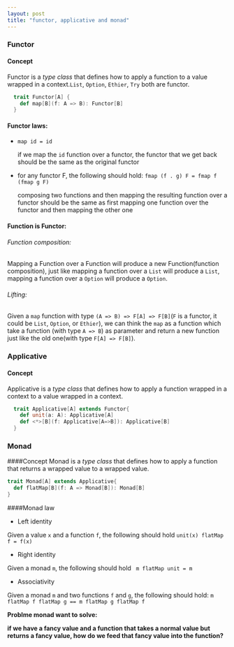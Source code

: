 ```yaml
---
layout: post
title: "functor, applicative and monad"
---
```


### Functor

#### Concept
Functor is a _type class_ that defines how to apply a function to a value wrapped in a context.`List`, `Option`, `Ethier`, `Try` both are functor.

```scala
  trait Functor[A] {
    def map[B](f: A => B): Functor[B]
  }
```

#### Functor laws:

- `map id = id`

   if we map the `id` function over a functor, the functor that we get back should be the same as the original functor
- for any functor F, the following should hold: `fmap (f . g) F = fmap f (fmap g F)`

  composing two functions and then mapping the resulting function over a functor should be the same as first mapping one function over the functor and then mapping the other one

#### Function is Functor:
###### Function composition:
Mapping a Function over a Function will produce a new Function(function composition), just like mapping a function over a `List` will produce a `List`, mapping a function over a `Option` will produce a `Option`.

###### Lifting:
Given a `map` function with type `(A => B) => F[A] => F[B]`(`F` is a functor, it could be `List`, `Option`, or `Ethier`), we can think the `map` as a function which take a function (with type `A => B`) as parameter and return a new function just like the old one(with type `F[A] => F[B]`).

### Applicative

#### Concept
Applicative is a _type class_ that defines how to apply a function wrapped in a context to a value wrapped in a context.
```scala
  trait Applicative[A] extends Functor{
    def unit(a: A): Applicative[A]
    def <*>[B](f: Applicative[A=>B]): Applicative[B]
  }
```

### Monad

####Concept
Monad  is a _type class_  that defines how to apply a function that returns a wrapped value to a wrapped value.
```scala
trait Monad[A] extends Applicative{
  def flatMap[B](f: A => Monad[B]): Monad[B]
}
```

####Monad law

- Left identity

 Given a value `x` and a function `f`, the following should hold `unit(x) flatMap f = f(x)`

- Right identity

 Given a monad `m`, the following should hold ` m flatMap unit = m`

- Associativity

Given a monad `m` and two functions `f` and `g`, the following should hold:
`m flatMap f flatMap g == m flatMap g flatMap f`

__Problme monad want to solve:__

__if we have a fancy value and a function that takes a normal value but returns a fancy value, how do we feed that fancy value into the function?__

